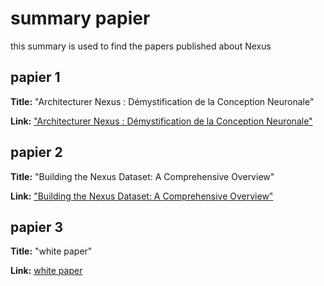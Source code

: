 # summary papier

this summary is used to find the papers published about Nexus


## papier 1 
**Title:** "Architecturer Nexus : Démystification de la Conception Neuronale"

**Link:** ["Architecturer Nexus : Démystification de la Conception Neuronale"](https://github.com/Nexus-labs-offcial/Nexus/blob/master/papier/architecturer-nexus-demystification-conception-neuronale.md)

## papier 2 
**Title:** "Building the Nexus Dataset: A Comprehensive Overview"

**Link:** ["Building the Nexus Dataset: A Comprehensive Overview"](https://github.com/Nexus-labs-offcial/Nexus/blob/master/papier/building-nexus-dataset-comprehensive-overview.md)

## papier 3 
**Title:** "white paper"

**Link:**  [white paper](https://github.com/Nexus-labs-offcial/Nexus/blob/master/papier/white_paper.pdf)
